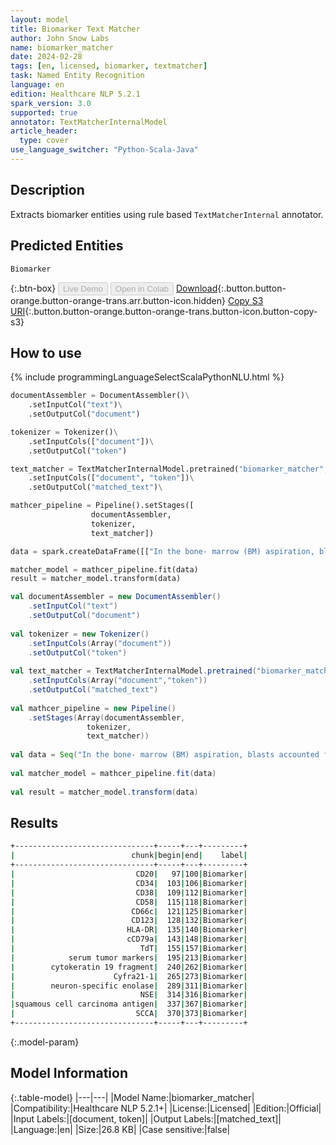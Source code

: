 ```yaml
---
layout: model
title: Biomarker Text Matcher
author: John Snow Labs
name: biomarker_matcher
date: 2024-02-28
tags: [en, licensed, biomarker, textmatcher]
task: Named Entity Recognition
language: en
edition: Healthcare NLP 5.2.1
spark_version: 3.0
supported: true
annotator: TextMatcherInternalModel
article_header:
  type: cover
use_language_switcher: "Python-Scala-Java"
---
```


## Description

Extracts biomarker entities using rule based `TextMatcherInternal` annotator.

## Predicted Entities

`Biomarker`

{:.btn-box}
<button class="button button-orange" disabled>Live Demo</button>
<button class="button button-orange" disabled>Open in Colab</button>
[Download](https://s3.amazonaws.com/auxdata.johnsnowlabs.com/clinical/models/biomarker_matcher_en_5.2.1_3.0_1709150341244.zip){:.button.button-orange.button-orange-trans.arr.button-icon.hidden}
[Copy S3 URI](s3://auxdata.johnsnowlabs.com/clinical/models/biomarker_matcher_en_5.2.1_3.0_1709150341244.zip){:.button.button-orange.button-orange-trans.button-icon.button-copy-s3}

## How to use



<div class="tabs-box" markdown="1">
{% include programmingLanguageSelectScalaPythonNLU.html %}
	
```python
documentAssembler = DocumentAssembler()\
    .setInputCol("text")\
    .setOutputCol("document")

tokenizer = Tokenizer()\
    .setInputCols(["document"])\
    .setOutputCol("token")

text_matcher = TextMatcherInternalModel.pretrained("biomarker_matcher","en","clinical/models") \
    .setInputCols(["document", "token"])\
    .setOutputCol("matched_text")\

mathcer_pipeline = Pipeline().setStages([
                  documentAssembler,
                  tokenizer,
                  text_matcher])

data = spark.createDataFrame([["In the bone- marrow (BM) aspiration, blasts accounted for 88.1% of ANCs, which were positive for CD20, CD34, CD38, CD58, CD66c, CD123, HLA-DR, cCD79a, and TdT on flow cytometry. Measurements of serum tumor markers showed elevated level of cytokeratin 19 fragment (Cyfra21-1: 4.77 ng/mL), neuron-specific enolase (NSE: 19.60 ng/mL), and squamous cell carcinoma antigen (SCCA: 2.58 ng/mL)."]]).toDF("text")

matcher_model = mathcer_pipeline.fit(data)
result = matcher_model.transform(data)
```
```scala
val documentAssembler = new DocumentAssembler()
    .setInputCol("text")
    .setOutputCol("document")
	
val tokenizer = new Tokenizer()
    .setInputCols(Array("document"))
    .setOutputCol("token")
	
val text_matcher = TextMatcherInternalModel.pretrained("biomarker_matcher","en","clinical/models")
    .setInputCols(Array("document","token"))
    .setOutputCol("matched_text")
	
val mathcer_pipeline = new Pipeline()
    .setStages(Array(documentAssembler,
	             tokenizer,
 	             text_matcher))
	
val data = Seq("In the bone- marrow (BM) aspiration, blasts accounted for 88.1% of ANCs, which were positive for CD20, CD34, CD38, CD58, CD66c, CD123, HLA-DR, cCD79a, and TdT on flow cytometry. Measurements of serum tumor markers showed elevated level of cytokeratin 19 fragment (Cyfra21-1: 4.77 ng/mL), neuron-specific enolase (NSE: 19.60 ng/mL), and squamous cell carcinoma antigen (SCCA: 2.58 ng/mL).") .toDF("text")
	
val matcher_model = mathcer_pipeline.fit(data)
	
val result = matcher_model.transform(data)
```
</div>

## Results

```bash
+-------------------------------+-----+---+---------+
|                          chunk|begin|end|    label|
+-------------------------------+-----+---+---------+
|                           CD20|   97|100|Biomarker|
|                           CD34|  103|106|Biomarker|
|                           CD38|  109|112|Biomarker|
|                           CD58|  115|118|Biomarker|
|                          CD66c|  121|125|Biomarker|
|                          CD123|  128|132|Biomarker|
|                         HLA-DR|  135|140|Biomarker|
|                         cCD79a|  143|148|Biomarker|
|                            TdT|  155|157|Biomarker|
|            serum tumor markers|  195|213|Biomarker|
|        cytokeratin 19 fragment|  240|262|Biomarker|
|                      Cyfra21-1|  265|273|Biomarker|
|        neuron-specific enolase|  289|311|Biomarker|
|                            NSE|  314|316|Biomarker|
|squamous cell carcinoma antigen|  337|367|Biomarker|
|                           SCCA|  370|373|Biomarker|
+-------------------------------+-----+---+---------+
```

{:.model-param}
## Model Information

{:.table-model}
|---|---|
|Model Name:|biomarker_matcher|
|Compatibility:|Healthcare NLP 5.2.1+|
|License:|Licensed|
|Edition:|Official|
|Input Labels:|[document, token]|
|Output Labels:|[matched_text]|
|Language:|en|
|Size:|26.8 KB|
|Case sensitive:|false|
